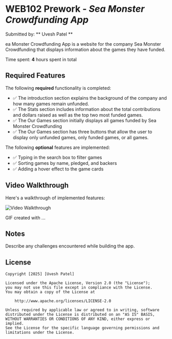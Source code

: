 # WEB102 Prework - _Sea Monster Crowdfunding App_

Submitted by: ** Uvesh Patel **

ea Monster Crowdfunding App is a website for the company Sea Monster Crowdfunding that displays information about the games they have funded.

Time spent: **4** hours spent in total

## Required Features

The following **required** functionality is completed:

- ✅ The introduction section explains the background of the company and how many games remain unfunded.
- ✅ The Stats section includes information about the total contributions and dollars raised as well as the top two most funded games.
- ✅ The Our Games section initially displays all games funded by Sea Monster Crowdfunding
- ✅ The Our Games section has three buttons that allow the user to display only unfunded games, only funded games, or all games.

The following **optional** features are implemented:

- ✅ Typing in the search box to filter games
- ✅ Sorting games by name, pledged, and backers
- ✅ Adding a hover effect to the game cards

## Video Walkthrough

Here's a walkthrough of implemented features:

<img src='http://i.imgur.com/link/to/your/gif/file.gif' title='Video Walkthrough' width='' alt='Video Walkthrough' />

<!-- Replace this with whatever GIF tool you used! -->

GIF created with ...

<!-- Recommended tools:
[Kap](https://getkap.co/) for macOS
[ScreenToGif](https://www.screentogif.com/) for Windows
[peek](https://github.com/phw/peek) for Linux. -->

## Notes

Describe any challenges encountered while building the app.

## License

    Copyright [2025] [Uvesh Patel]

    Licensed under the Apache License, Version 2.0 (the "License");
    you may not use this file except in compliance with the License.
    You may obtain a copy of the License at

        http://www.apache.org/licenses/LICENSE-2.0

    Unless required by applicable law or agreed to in writing, software
    distributed under the License is distributed on an "AS IS" BASIS,
    WITHOUT WARRANTIES OR CONDITIONS OF ANY KIND, either express or implied.
    See the License for the specific language governing permissions and
    limitations under the License.
